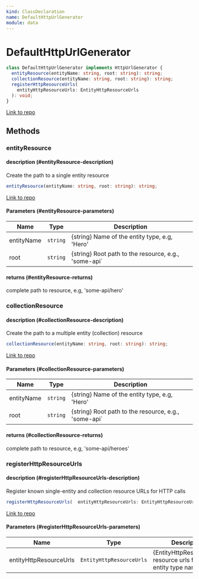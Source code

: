 ```yaml
---
kind: ClassDeclaration
name: DefaultHttpUrlGenerator
module: data
---
```


# DefaultHttpUrlGenerator

```ts
class DefaultHttpUrlGenerator implements HttpUrlGenerator {
  entityResource(entityName: string, root: string): string;
  collectionResource(entityName: string, root: string): string;
  registerHttpResourceUrls(
    entityHttpResourceUrls: EntityHttpResourceUrls
  ): void;
}
```

[Link to repo](https://github.com/ngrx/platform/blob/master/modules/data/src/dataservices/http-url-generator.ts#L61-L130)

## Methods

### entityResource

#### description (#entityResource-description)

Create the path to a single entity resource

```ts
entityResource(entityName: string, root: string): string;
```

[Link to repo](https://github.com/ngrx/platform/blob/master/modules/data/src/dataservices/http-url-generator.ts#L102-L104)

#### Parameters (#entityResource-parameters)

| Name       | Type     | Description                                          |
| ---------- | -------- | ---------------------------------------------------- |
| entityName | `string` | {string} Name of the entity type, e.g, 'Hero'        |
| root       | `string` | {string} Root path to the resource, e.g., 'some-api` |

#### returns (#entityResource-returns)

complete path to resource, e.g, 'some-api/hero'

### collectionResource

#### description (#collectionResource-description)

Create the path to a multiple entity (collection) resource

```ts
collectionResource(entityName: string, root: string): string;
```

[Link to repo](https://github.com/ngrx/platform/blob/master/modules/data/src/dataservices/http-url-generator.ts#L112-L114)

#### Parameters (#collectionResource-parameters)

| Name       | Type     | Description                                          |
| ---------- | -------- | ---------------------------------------------------- |
| entityName | `string` | {string} Name of the entity type, e.g, 'Hero'        |
| root       | `string` | {string} Root path to the resource, e.g., 'some-api` |

#### returns (#collectionResource-returns)

complete path to resource, e.g, 'some-api/heroes'

### registerHttpResourceUrls

#### description (#registerHttpResourceUrls-description)

Register known single-entity and collection resource URLs for HTTP calls

```ts
registerHttpResourceUrls(  entityHttpResourceUrls: EntityHttpResourceUrls ): void;
```

[Link to repo](https://github.com/ngrx/platform/blob/master/modules/data/src/dataservices/http-url-generator.ts#L122-L129)

#### Parameters (#registerHttpResourceUrls-parameters)

| Name                   | Type                     | Description                                                           |
| ---------------------- | ------------------------ | --------------------------------------------------------------------- |
| entityHttpResourceUrls | `EntityHttpResourceUrls` | {EntityHttpResourceUrls} resource urls for specific entity type names |

